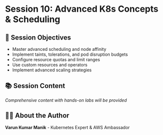 # Session 10: Advanced K8s Concepts & Scheduling

## 🎯 **Session Objectives**
- Master advanced scheduling and node affinity
- Implement taints, tolerations, and pod disruption budgets
- Configure resource quotas and limit ranges
- Use custom resources and operators
- Implement advanced scaling strategies

## 📚 **Session Content**
*Comprehensive content with hands-on labs will be provided*

## 👨‍💻 **About the Author**
**Varun Kumar Manik** - Kubernetes Expert & AWS Ambassador
